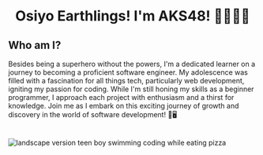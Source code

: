 <h1 align="center"> Osiyo Earthlings! I'm AKS48! 🤨🦸🏾‍♂️ </h1>

<!--
**AKS48/AKS48** is a ✨ _special_ ✨ repository because its `README.md` (this file) appears on your GitHub profile.
-->

<h2> Who am I? </h2>

Besides being a superhero without the powers, I'm a dedicated learner on a journey to becoming a proficient software engineer. My adolescence was filled with a fascination for all things tech, particularly web development, igniting my passion for coding. While I'm still honing my skills as a beginner programmer, I approach each project with enthusiasm and a thirst for knowledge. Join me as I embark on this exciting journey of growth and discovery in the world of software development! 🚀🖥️
<br>
<br>
<br>
![landscape version teen boy swimming coding while eating pizza](https://github.com/user-attachments/assets/11ba3bae-c448-42d1-9de6-9d72ab1d7d1b)
